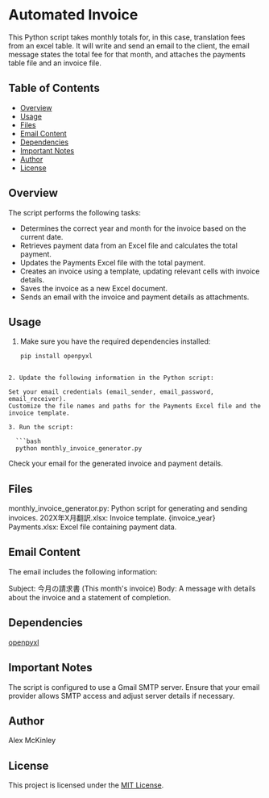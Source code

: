# Automated Invoice

This Python script takes monthly totals for, in this case, translation fees from an excel table. It will write and send an email to the client, the email message states the total fee for that month, and attaches the payments table file and an invoice file.

## Table of Contents

- [Overview](#overview)
- [Usage](#usage)
- [Files](#files)
- [Email Content](#email-content)
- [Dependencies](#dependencies)
- [Important Notes](#important-notes)
- [Author](#author)
- [License](#license)

## Overview

The script performs the following tasks:

- Determines the correct year and month for the invoice based on the current date.
- Retrieves payment data from an Excel file and calculates the total payment.
- Updates the Payments Excel file with the total payment.
- Creates an invoice using a template, updating relevant cells with invoice details.
- Saves the invoice as a new Excel document.
- Sends an email with the invoice and payment details as attachments.

## Usage

1. Make sure you have the required dependencies installed:

   ```bash
   pip install openpyxl
```

2. Update the following information in the Python script:

Set your email credentials (email_sender, email_password, email_receiver).
Customize the file names and paths for the Payments Excel file and the invoice template.
  
3. Run the script:

  ```bash
  python monthly_invoice_generator.py
```

Check your email for the generated invoice and payment details.

## Files

monthly_invoice_generator.py: Python script for generating and sending invoices.
202X年X月翻訳.xlsx: Invoice template.
{invoice_year} Payments.xlsx: Excel file containing payment data.

## Email Content

The email includes the following information:

Subject: 今月の請求書 (This month's invoice)
Body: A message with details about the invoice and a statement of completion.

## Dependencies

[openpyxl](https://pypi.org/project/openpyxl/)

## Important Notes

The script is configured to use a Gmail SMTP server. Ensure that your email provider allows SMTP access and adjust server details if necessary.

## Author

Alex McKinley

## License

This project is licensed under the [MIT License](LICENSE).
